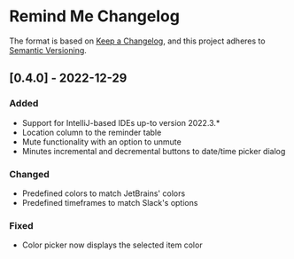 <!-- Keep a Changelog guide -> https://keepachangelog.com -->

# Remind Me Changelog

The format is based on [Keep a Changelog](https://keepachangelog.com/en/1.0.0/),
and this project adheres to [Semantic Versioning](https://semver.org/spec/v2.0.0.html).

## [0.4.0] - 2022-12-29

### Added

- Support for IntelliJ-based IDEs up-to version 2022.3.*
- Location column to the reminder table
- Mute functionality with an option to unmute
- Minutes incremental and decremental buttons to date/time picker dialog

### Changed

- Predefined colors to match JetBrains' colors
- Predefined timeframes to match Slack's options

### Fixed

- Color picker now displays the selected item color